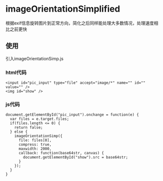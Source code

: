 # imageOrientationSimplified
根据exif信息旋转图片到正常方向，简化之后同样能处理大多数情况，处理速度相比之前更快  
## 使用
引入imageOrientationSimp.js  
### html代码
```
<input id="pic_input" type="file" accept="image/*" name="" id="" value="" />
<img id="show" />
```  
### js代码
```
document.getElementById("pic_input").onchange = function(e) {
  var files = e.target.files;
  if(files.length <= 0) {
    return false;
  } else {
    imageOrientationSimp({
      file: files[0],
      compress: true,
      maxwidth: 2000,
      callback: function(base64str, canvas) {
        document.getElementById("show").src = base64str;
      }
    });
  }
}
```  
